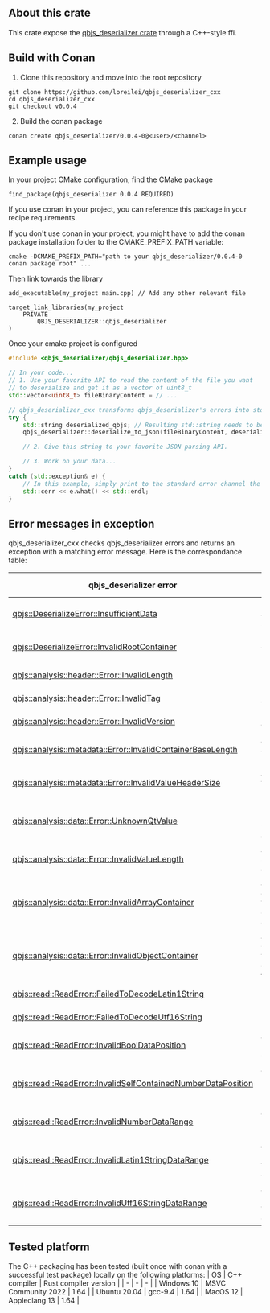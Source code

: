 ## About this crate

This crate expose the [qbjs_deserializer crate](https://github.com/loreilei/qbjs_deserializer) through a C++-style ffi.

## Build with Conan

1. Clone this repository and move into the root repository
```
git clone https://github.com/loreilei/qbjs_deserializer_cxx
cd qbjs_deserializer_cxx
git checkout v0.0.4
```

2. Build the conan package
```
conan create qbjs_deserializer/0.0.4-0@<user>/<channel>
```

## Example usage

In your project CMake configuration, find the CMake package
```
find_package(qbjs_deserializer 0.0.4 REQUIRED)
```

If you use conan in your project, you can reference this package in your recipe requirements.

If you don't use conan in your project, you might have to add the conan package installation folder to the CMAKE_PREFIX_PATH variable:
```
cmake -DCMAKE_PREFIX_PATH="path to your qbjs_deserializer/0.0.4-0 conan package root" ...
```

Then link towards the library
```
add_executable(my_project main.cpp) // Add any other relevant file

target_link_libraries(my_project
    PRIVATE
        QBJS_DESERIALIZER::qbjs_deserializer
)
```

Once your cmake project is configured

```cpp
#include <qbjs_deserializer/qbjs_deserializer.hpp>

// In your code...
// 1. Use your favorite API to read the content of the file you want
// to deserialize and get it as a vector of uint8_t
std::vector<uint8_t> fileBinaryContent = // ...

// qbjs_deserializer_cxx transforms qbjs_deserializer's errors into std::exception with a message
try {
    std::string deserialized_qbjs; // Resulting std::string needs to be created on C++ side.
    qbjs_deserializer::deserialize_to_json(fileBinaryContent, deserialized_qbjs);

    // 2. Give this string to your favorite JSON parsing API.

    // 3. Work on your data...
}
catch (std::exception& e) {
    // In this example, simply print to the standard error channel the exception message
    std::cerr << e.what() << std::endl;
}
```

## Error messages in exception

qbjs_deserializer_cxx checks qbjs_deserializer errors and returns an exception with a matching error message. Here is the correspondance table:

| qbjs_deserializer error | qbjs_deserializer_cxx exception message |
| - | - |
| [qbjs::DeserializeError::InsufficientData](https://docs.rs/qbjs_deserializer/0.0.4/qbjs_deserializer/qbjs/enum.DeserializeError.html#variant.InsufficientData) | Not enough data to analyze (slice too small) |
| [qbjs::DeserializeError::InvalidRootContainer](https://docs.rs/qbjs_deserializer/0.0.4/qbjs_deserializer/qbjs/enum.DeserializeError.html#variant.InvalidRootContainer) | Root value isn't an object or an array (invalid root container) |
| [qbjs::analysis::header::Error::InvalidLength](https://docs.rs/qbjs_deserializer/0.0.4/qbjs_deserializer/analysis/header/enum.Error.html#variant.InvalidLength) | Invalid QBJS header length |
| [qbjs::analysis::header::Error::InvalidTag](https://docs.rs/qbjs_deserializer/0.0.4/qbjs_deserializer/analysis/header/enum.Error.html#variant.InvalidTag) | Invalid QBJS header tag |
| [qbjs::analysis::header::Error::InvalidVersion](https://docs.rs/qbjs_deserializer/0.0.4/qbjs_deserializer/analysis/header/enum.Error.html#variant.InvalidVersion) | Invalid QBJS header version |
| [qbjs::analysis::metadata::Error::InvalidContainerBaseLength](https://docs.rs/qbjs_deserializer/0.0.4/qbjs_deserializer/analysis/metadata/enum.Error.html#variant.InvalidContainerBaseLength) | Attempted to read an array or an object but reached end of slice |
| [qbjs::analysis::metadata::Error::InvalidValueHeaderSize](https://docs.rs/qbjs_deserializer/0.0.4/qbjs_deserializer/analysis/metadata/enum.Error.html#variant.InvalidValueHeaderSize) | Attempted to read a value header but reached end of slice |
| [qbjs::analysis::data::Error::UnknownQtValue](https://docs.rs/qbjs_deserializer/0.0.4/qbjs_deserializer/analysis/data/enum.Error.html#variant.UnknownQtValue) | Unknown Qt value (doesn't match QJsonValue::ValueType enum) |
| [qbjs::analysis::data::Error::InvalidValueLength](https://docs.rs/qbjs_deserializer/0.0.4/qbjs_deserializer/analysis/data/enum.Error.html#variant.InvalidValueLength) | Attempted to read some data but reached end of slice |
| [qbjs::analysis::data::Error::InvalidArrayContainer](https://docs.rs/qbjs_deserializer/0.0.4/qbjs_deserializer/analysis/data/enum.Error.html#variant.InvalidArrayContainer) | Attempted to read an array (indicated by value header) but container has the object flag set |
| [qbjs::analysis::data::Error::InvalidObjectContainer](https://docs.rs/qbjs_deserializer/0.0.4/qbjs_deserializer/analysis/data/enum.Error.html#variant.InvalidObjectContainer) | Attempted to read an object (indicated by value header) but container doesn't have the object flag set |
| [qbjs::read::ReadError::FailedToDecodeLatin1String](https://docs.rs/qbjs_deserializer/0.0.4/qbjs_deserializer/read/enum.ReadError.html#variant.FailedToDecodeLatin1String) | Failed to decode Latin 1 string (key or value) |
| [qbjs::read::ReadError::FailedToDecodeUtf16String](https://docs.rs/qbjs_deserializer/0.0.4/qbjs_deserializer/read/enum.ReadError.html#variant.FailedToDecodeUtf16String) | Failed to decode UTF-16 string (key or value) |
| [qbjs::read::ReadError::InvalidBoolDataPosition](https://docs.rs/qbjs_deserializer/0.0.4/qbjs_deserializer/read/enum.ReadError.html#variant.InvalidBoolDataPosition) | Attempted to read a bool value but reached end of slice |
| [qbjs::read::ReadError::InvalidSelfContainedNumberDataPosition](https://docs.rs/qbjs_deserializer/0.0.4/qbjs_deserializer/read/enum.ReadError.html#variant.InvalidSelfContainedNumberDataPosition) | Attempted to read a (self-container) number value but reached end of slice |
| [qbjs::read::ReadError::InvalidNumberDataRange](https://docs.rs/qbjs_deserializer/0.0.4/qbjs_deserializer/read/enum.ReadError.html#variant.InvalidNumberDataRange) | Attempted to read a number value but reached end of slice |
| [qbjs::read::ReadError::InvalidLatin1StringDataRange](https://docs.rs/qbjs_deserializer/0.0.4/qbjs_deserializer/read/enum.ReadError.html#variant.InvalidLatin1StringDataRange) | Attempted to read a Latin 1 string (key or value) but reached end of slice |
| [qbjs::read::ReadError::InvalidUtf16StringDataRange](https://docs.rs/qbjs_deserializer/0.0.4/qbjs_deserializer/read/enum.ReadError.html#variant.InvalidUtf16StringDataRange) | Attempted to read a UTF-16 string (key or value) but reached end of slice |

## Tested platform
The C++ packaging has been tested (built once with conan with a successful test package) locally on the following platforms:
| OS | C++ compiler | Rust compiler version |
| - | - | - |
| Windows 10 | MSVC Community 2022 | 1.64 |
| Ubuntu 20.04 | gcc-9.4 | 1.64 |
| MacOS 12 | Appleclang 13 | 1.64 |
